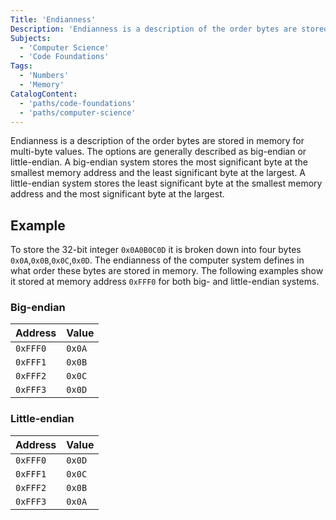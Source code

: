 ```yaml
---
Title: 'Endianness'
Description: 'Endianness is a description of the order bytes are stored in memory for multi-byte values.'
Subjects:
  - 'Computer Science'
  - 'Code Foundations'
Tags:
  - 'Numbers'
  - 'Memory'
CatalogContent:
  - 'paths/code-foundations'
  - 'paths/computer-science'
---
```


Endianness is a description of the order bytes are stored in memory for multi-byte values. The options are generally described as big-endian or little-endian. A big-endian system stores the most significant byte at the smallest memory address and the least significant byte at the largest. A little-endian system stores the least significant byte at the smallest memory address and the most significant byte at the largest.

## Example

To store the 32-bit integer `0x0A0B0C0D` it is broken down into four bytes `0x0A`,`0x0B`,`0x0C`,`0x0D`. The endianness of the computer system defines in what order these bytes are stored in memory. The following examples show it stored at memory address `0xFFF0` for both big- and little-endian systems.
### Big-endian

| Address | Value |
|---------|-------|
|`0xFFF0` |`0x0A` |
|`0xFFF1` |`0x0B` |
|`0xFFF2` |`0x0C` |
|`0xFFF3` |`0x0D` |


### Little-endian

| Address | Value |
|---------|-------|
|`0xFFF0` |`0x0D` |
|`0xFFF1` |`0x0C` |
|`0xFFF2` |`0x0B` |
|`0xFFF3` |`0x0A` |
